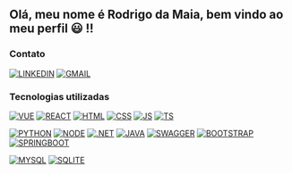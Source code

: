 ## Olá, meu nome é Rodrigo da Maia, bem vindo ao meu perfil 😃 !! 

### Contato

[![LINKEDIN](https://img.shields.io/badge/LINKEDIN-0E76A8?style=for-the-badge&logo=linkedin&logoColor=white)](https://www.linkedin.com/in/rodrigoeberle/)
[![GMAIL](https://img.shields.io/badge/GMAIL-white?style=for-the-badge&logo=gmail&logoColor=red)](mailto:rodrigomaiaeberle@gmail.com)

### Tecnologias utilizadas

[![VUE](https://img.shields.io/badge/-Vue.js-4FC08D?style=for-the-badge&logo=vuedotjs&logoColor=white)](#)
[![REACT](https://img.shields.io/badge/React-20232A?style=for-the-badge&logo=react&logoColor=61DAFB)](#)
[![HTML](https://img.shields.io/badge/HTML-B22222?style=for-the-badge&logo=html5&logoColor=white)](#)
[![CSS](https://img.shields.io/badge/CSS-4169E1?&style=for-the-badge&logo=css3&logoColor=white)](#)
[![JS](https://img.shields.io/badge/JavaScript-F7DF1E?style=for-the-badge&logo=javascript&logoColor=black)](#)
[![TS](https://img.shields.io/badge/TypeScript-007ACC?style=for-the-badge&logo=typescript&logoColor=white)](#)

[![PYTHON](https://img.shields.io/badge/Python-3776AB?style=for-the-badge&logo=python&logoColor=white)](#)
[![NODE](https://img.shields.io/badge/Node.js-43853D?style=for-the-badge&logo=node.js&logoColor=white)](#)
[![.NET](https://img.shields.io/badge/.NET-5C2D91?style=for-the-badge&logo=.net&logoColor=white)](#)
[![JAVA](https://img.shields.io/badge/Java-ED8B00?style=for-the-badge&logo=openjdk&logoColor=white)](#)
[![SWAGGER](https://img.shields.io/badge/Swagger-85EA2D?style=for-the-badge&logo=swagger&logoColor=white)](#)
[![BOOTSTRAP](https://img.shields.io/badge/Bootstrap-7952B3?style=for-the-badge&logo=bootstrap&logoColor=white)](#)
[![SPRINGBOOT](https://img.shields.io/badge/Springboot-6DB33F?style=for-the-badge&logo=springboot&logoColor=white)](#)

[![MYSQL](https://img.shields.io/badge/MySQL-005C84?style=for-the-badge&logo=mysql&logoColor=orange)](#)
[![SQLITE](https://img.shields.io/badge/SQLite-07405E?style=for-the-badge&logo=sqlite&logoColor=white)](#)
